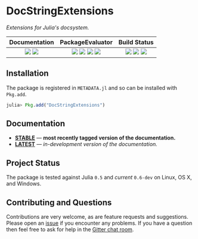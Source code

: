 # DocStringExtensions

*Extensions for Julia's docsystem.*

| **Documentation**                                                               | **PackageEvaluator**                                            | **Build Status**                                                                                |
|:-------------------------------------------------------------------------------:|:---------------------------------------------------------------:|:-----------------------------------------------------------------------------------------------:|
| [![][docs-stable-img]][docs-stable-url] [![][docs-latest-img]][docs-latest-url] | [![][pkg-0.4-img]][pkg-0.4-url] [![][pkg-0.5-img]][pkg-0.5-url] [![][pkg-0.6-img]][pkg-0.6-url] [![][pkg-0.7-img]][pkg-0.7-url] | [![][travis-img]][travis-url] [![][appveyor-img]][appveyor-url] [![][codecov-img]][codecov-url] |

## Installation

The package is registered in `METADATA.jl` and so can be installed with `Pkg.add`.

```julia
julia> Pkg.add("DocStringExtensions")
```

## Documentation

- [**STABLE**][docs-stable-url] &mdash; **most recently tagged version of the documentation.**
- [**LATEST**][docs-latest-url] &mdash; *in-development version of the documentation.*

## Project Status

The package is tested against Julia `0.5` and *current* `0.6-dev` on Linux, OS X, and Windows.

## Contributing and Questions

Contributions are very welcome, as are feature requests and suggestions. Please open an [issue][issues-url] if you encounter any problems. If you have a question then feel free to ask for help in the [Gitter chat room][gitter-url].

[gitter-url]: https://gitter.im/juliadocs/users

[docs-latest-img]: https://img.shields.io/badge/docs-latest-blue.svg
[docs-latest-url]: https://juliadocs.github.io/DocStringExtensions.jl/latest

[docs-stable-img]: https://img.shields.io/badge/docs-stable-blue.svg
[docs-stable-url]: https://juliadocs.github.io/DocStringExtensions.jl/stable

[travis-img]: https://travis-ci.org/JuliaDocs/DocStringExtensions.jl.svg?branch=master
[travis-url]: https://travis-ci.org/JuliaDocs/DocStringExtensions.jl

[appveyor-img]: https://ci.appveyor.com/api/projects/status/c9waagi69qu13s0p/branch/master?svg=true
[appveyor-url]: https://ci.appveyor.com/project/MichaelHatherly/docstringextensions-jl/branch/master

[codecov-img]: https://codecov.io/gh/JuliaDocs/DocStringExtensions.jl/branch/master/graph/badge.svg
[codecov-url]: https://codecov.io/gh/JuliaDocs/DocStringExtensions.jl

[issues-url]: https://github.com/JuliaDocs/DocStringExtensions.jl/issues

[pkg-0.4-img]: http://pkg.julialang.org/badges/DocStringExtensions_0.4.svg
[pkg-0.4-url]: http://pkg.julialang.org/?pkg=DocStringExtensions?ver=0.4
[pkg-0.5-img]: http://pkg.julialang.org/badges/DocStringExtensions_0.5.svg
[pkg-0.5-url]: http://pkg.julialang.org/?pkg=DocStringExtensions?ver=0.5
[pkg-0.6-img]: http://pkg.julialang.org/badges/DocStringExtensions_0.6.svg
[pkg-0.6-url]: http://pkg.julialang.org/?pkg=DocStringExtensions?ver=0.6
[pkg-0.7-img]: http://pkg.julialang.org/badges/DocStringExtensions_0.7.svg
[pkg-0.7-url]: http://pkg.julialang.org/?pkg=DocStringExtensions?ver=0.7
